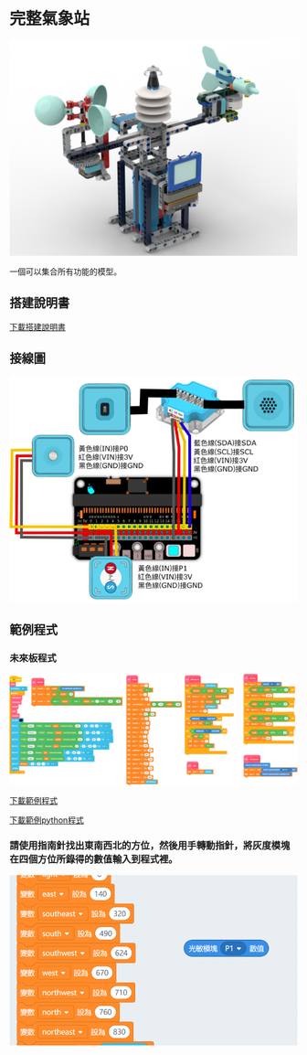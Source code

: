 # 完整氣象站

![](./images/complete_station.png)

一個可以集合所有功能的模型。

## 搭建說明書

[下載搭建說明書](https://github.com/kittenbothk/kittenbothk/raw/master/Kits/future_weather/instructions/complete_station.pdf)

## 接線圖

![](./images/complete_wiring.png)

## 範例程式

### 未來板程式

![](./images/complete_grayscale_code.png)


[下載範例程式](https://github.com/kittenbothk/kittenbothk/raw/master/Kits/future_weather/sb3/7_complete.sb3)

[下載範例python程式](https://github.com/kittenbothk/kittenbothk/raw/master/Kits/future_weather/py/7_complete.py)

### 請使用指南針找出東南西北的方位，然後用手轉動指針，將灰度模塊在四個方位所錄得的數值輸入到程式裡。

![](./images/complete_grayscale_code1.png)
